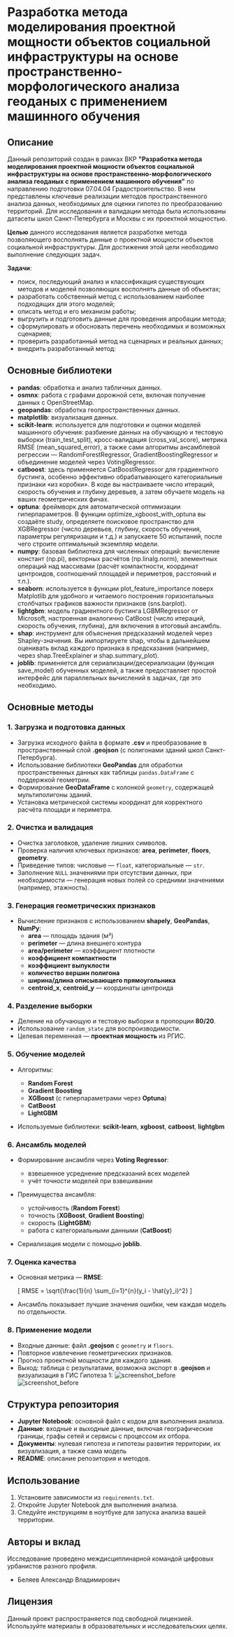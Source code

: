 # Разработка метода моделирования проектной мощности объектов социальной инфраструктуры на основе пространственно-морфологического анализа геоданых с применением машинного обучения


## Описание
Данный репозиторий создан в рамках ВКР **"Разработка метода моделирования проектной мощности объектов социальной инфраструктуры на основе пространственно-морфологического анализа геоданых с применением машинного обучения"** по направлению подготовки 07.04.04 Градостроительство. В нем представлены ключевые реализации методов пространственного анализа данных, необходимых для оценки гипотез по преобразованию территорий. 
Для исследования и валидации метода была использованы датасеты школ Санкт-Петербурга и Москвы с их проектной мощностью. 

**Целью** данного исследования является разработке метода позволяющего восполнять данные о проектной мощности объектов социальной инфраструктуры. 
Для достижения этой цели необходимо выполнение следующих задач.

**Задачи**:
- поиск, последующий анализ и классификация существующих методов и моделей позволяющих восполнять данные об объектах;
- разработать собственный метод с использованием наиболее подходящих для этого моделей;
- описать метод и его механизм работы;
- выгрузить и подготовить данные для проведения апробации метода;
- сформулировать и обосновать перечень необходимых и возможных сценариев;
- проверить разработанный метод на сценарных и реальных данных;
- внедрить разработанный метод:
 
## Основные библиотеки
- **pandas**: обработка и анализ табличных данных.
- **osmnx**: работа с графами дорожной сети, включая получение данных с OpenStreetMap.
- **geopandas**: обработка геопространственных данных.
- **matplotlib**: визуализация данных.
- **scikit-learn**: используется для подготовки и оценки моделей машинного обучения: разбиение данных на обучающую и тестовую выборки (train_test_split), кросс-валидация (cross_val_score), метрика RMSE (mean_squared_error), а также сами алгоритмы ансамблевой регрессии — RandomForestRegressor, GradientBoostingRegressor и объединение моделей через VotingRegressor.
- **catboost**: здесь применяется CatBoostRegressor для градиентного бустинга, особенно эффективно обрабатывающего категориальные признаки «из коробки». В коде вы настраиваете число итераций, скорость обучения и глубину деревьев, а затем обучаете модель на ваших геометрических фичах.
- **optuna**: фреймворк для автоматической оптимизации гиперпараметров. В функции optimize_xgboost_with_optuna вы создаёте study, определяете поисковое пространство для XGBRegressor (число деревьев, глубину, скорость обучения, параметры регуляризации и т.д.) и запускаете 50 испытаний, после чего строите оптимальный экземпляр модели.
- **numpy**: базовая библиотека для численных операций: вычисление констант (np.pi), векторных расчётов (np.linalg.norm), элементных операций над массивами (расчёт компактности, координат центроидов, соотношений площадей и периметров, расстояний и т.п.).
- **seaborn**: используется в функции plot_feature_importance поверх Matplotlib для удобного и читаемого построения горизонтальных столбчатых графиков важности признаков (sns.barplot).
- **lightgbm**: модель градиентного бустинга LGBMRegressor от Microsoft, настроенная аналогично CatBoost (число итераций, скорость обучения, глубина), для включения в итоговый ансамбль.
- **shap**: инструмент для объяснения предсказаний моделей через Shapley-значения. Вы импортируете shap, чтобы в дальнейшем оценивать вклад каждого признака в предсказания (например, через shap.TreeExplainer и shap.summary_plot).
- **joblib**: применяется для сериализации/десериализации (функция save_model) обученных моделей, а также предоставляет простой интерфейс для параллельных вычислений в задачах, где это необходимо.

## Основные методы

### 1. Загрузка и подготовка данных

- Загрузка исходного файла в формате **.csv** и преобразование в пространственный слой **.geojson** (с полигонами зданий школ Санкт-Петербурга).
- Использование библиотеки **GeoPandas** для обработки пространственных данных как таблицы `pandas.DataFrame` с поддержкой геометрии.
- Формирование **GeoDataFrame** с колонкой `geometry`, содержащей мультиполигоны зданий.
- Установка метрической системы координат для корректного расчёта площади и периметра.

### 2. Очистка и валидация

- Очистка заголовков, удаление лишних символов.
- Проверка наличия ключевых признаков: **area**, **perimeter**, **floors**, **geometry**.
- Приведение типов: числовые — `float`, категориальные — `str`.
- Заполнение `NULL` значениями при отсутствии данных, при необходимости — генерация новых полей со средними значениями (например, этажность).

### 3. Генерация геометрических признаков

- Вычисление признаков с использованием **shapely**, **GeoPandas**, **NumPy**:
  - **area** — площадь здания (м²)
  - **perimeter** — длина внешнего контура
  - **area/perimeter** — коэффициент плотности
  - **коэффициент компактности**
  - **коэффициент выпуклости**
  - **количество вершин полигона**
  - **ширина/длина описывающего прямоугольника**
  - **centroid_x**, **centroid_y** — координаты центроида

### 4. Разделение выборки

- Деление на обучающую и тестовую выборки в пропорции **80/20**.
- Использование `random_state` для воспроизводимости.
- Целевая переменная — **проектная мощность** из РГИС.

### 5. Обучение моделей

- Алгоритмы:
  - **Random Forest**
  - **Gradient Boosting**
  - **XGBoost** (с гиперпараметрами через **Optuna**)
  - **CatBoost**
  - **LightGBM**

- Используемые библиотеки: **scikit-learn**, **xgboost**, **catboost**, **lightgbm**

### 6. Ансамбль моделей

- Формирование ансамбля через **Voting Regressor**:
  - взвешенное усреднение предсказаний всех моделей
  - учёт точности моделей при взвешивании

- Преимущества ансамбля:
  - устойчивость (**Random Forest**)
  - точность (**XGBoost**, **Gradient Boosting**)
  - скорость (**LightGBM**)
  - работа с категориальными данными (**CatBoost**)

- Сериализация модели с помощью **joblib**.

### 7. Оценка качества

- Основная метрика — **RMSE**:

  \[
  RMSE = \sqrt{\frac{1}{n} \sum_{i=1}^{n}(y_i - \hat{y}_i)^2}
  \]

- Ансамбль показывает лучшие значения ошибки, чем каждая модель по отдельности.

### 8. Применение модели

- Входные данные: файл **.geojson** с `geometry` и `floors`.
- Повторное извлечение геометрических признаков.
- Прогноз проектной мощности для каждого здания.
- Выход: таблица с результатами, возможна экспорт в **.geojson** и визуализация в ГИС
Гипотеза 1:
![screenshot_before](docs/hyp1/1.1.png)
![screenshot_before](docs/hyp1/2.1.png)

## Структура репозитория
- **Jupyter Notebook**: основной файл с кодом для выполнения анализа.
- **Данные**: входные и выходные данные, включая географические границы, графы сетей и сервисы с процессом их отбора.
- **Документы**: нулевая гипотеза и гипотезы развития территории, их визуализация, а также сама модель
- **README**: описание репозитория и методов.

## Использование
1. Установите зависимости из `requirements.txt`.
2. Откройте Jupyter Notebook для выполнения анализа.
3. Следуйте инструкциям в ноутбуке для запуска анализа вашей территории.

## Авторы и вклад
Исследование проведено междисциплинарной командой цифровых урбанистов разного профиля.
- Беляев Александр Владимирович
  
## Лицензия
Данный проект распространяется под свободной лицензией. Используйте материалы в образовательных и исследовательских целях.
